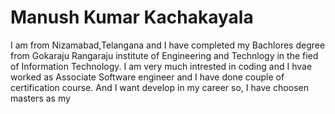 # Manush Kumar Kachakayala
I am from Nizamabad,Telangana and I have completed my Bachlores degree from Gokaraju Rangaraju institute of Engineering and Technlogy in the fied of Information Technology. I am very much intrested in coding and I hvae worked as Associate Software engineer and I have done couple of certification course. And I want develop in my career so, I have choosen masters as my 